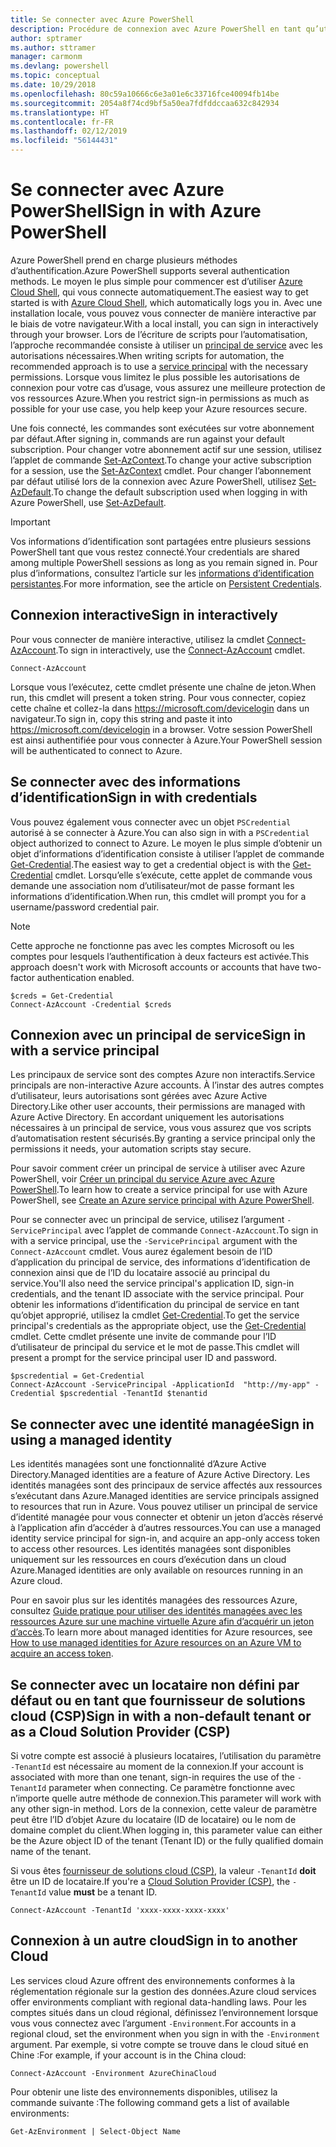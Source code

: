 ```yaml
---
title: Se connecter avec Azure PowerShell
description: Procédure de connexion avec Azure PowerShell en tant qu’utilisateur, en tant que principal de service, ou avec des identités managées pour les ressources Azure.
author: sptramer
ms.author: sttramer
manager: carmonm
ms.devlang: powershell
ms.topic: conceptual
ms.date: 10/29/2018
ms.openlocfilehash: 80c59a10666c6e3a01e6c33716fce40094fb14be
ms.sourcegitcommit: 2054a8f74cd9bf5a50ea7fdfddccaa632c842934
ms.translationtype: HT
ms.contentlocale: fr-FR
ms.lasthandoff: 02/12/2019
ms.locfileid: "56144431"
---
```

# <a name="sign-in-with-azure-powershell"></a><span data-ttu-id="1bf63-103">Se connecter avec Azure PowerShell</span><span class="sxs-lookup"><span data-stu-id="1bf63-103">Sign in with Azure PowerShell</span></span>

<span data-ttu-id="1bf63-104">Azure PowerShell prend en charge plusieurs méthodes d’authentification.</span><span class="sxs-lookup"><span data-stu-id="1bf63-104">Azure PowerShell supports several authentication methods.</span></span> <span data-ttu-id="1bf63-105">Le moyen le plus simple pour commencer est d’utiliser [Azure Cloud Shell](/azure/cloud-shell/overview), qui vous connecte automatiquement.</span><span class="sxs-lookup"><span data-stu-id="1bf63-105">The easiest way to get started is with [Azure Cloud Shell](/azure/cloud-shell/overview), which automatically logs you in.</span></span> <span data-ttu-id="1bf63-106">Avec une installation locale, vous pouvez vous connecter de manière interactive par le biais de votre navigateur.</span><span class="sxs-lookup"><span data-stu-id="1bf63-106">With a local install, you can sign in interactively through your browser.</span></span> <span data-ttu-id="1bf63-107">Lors de l’écriture de scripts pour l’automatisation, l’approche recommandée consiste à utiliser un [principal de service](create-azure-service-principal-azureps.md) avec les autorisations nécessaires.</span><span class="sxs-lookup"><span data-stu-id="1bf63-107">When writing scripts for automation, the recommended approach is to use a [service principal](create-azure-service-principal-azureps.md) with the necessary permissions.</span></span> <span data-ttu-id="1bf63-108">Lorsque vous limitez le plus possible les autorisations de connexion pour votre cas d’usage, vous assurez une meilleure protection de vos ressources Azure.</span><span class="sxs-lookup"><span data-stu-id="1bf63-108">When you restrict sign-in permissions as much as possible for your use case, you help keep your Azure resources secure.</span></span>

<span data-ttu-id="1bf63-109">Une fois connecté, les commandes sont exécutées sur votre abonnement par défaut.</span><span class="sxs-lookup"><span data-stu-id="1bf63-109">After signing in, commands are run against your default subscription.</span></span> <span data-ttu-id="1bf63-110">Pour changer votre abonnement actif sur une session, utilisez l’applet de commande [Set-AzContext](/powershell/module/az.accounts/set-azcontext).</span><span class="sxs-lookup"><span data-stu-id="1bf63-110">To change your active subscription for a session, use the [Set-AzContext](/powershell/module/az.accounts/set-azcontext) cmdlet.</span></span> <span data-ttu-id="1bf63-111">Pour changer l’abonnement par défaut utilisé lors de la connexion avec Azure PowerShell, utilisez [Set-AzDefault](/powershell/module/az.accounts/set-azdefault).</span><span class="sxs-lookup"><span data-stu-id="1bf63-111">To change the default subscription used when logging in with Azure PowerShell, use [Set-AzDefault](/powershell/module/az.accounts/set-azdefault).</span></span>

> [!IMPORTANT]
>
> <span data-ttu-id="1bf63-112">Vos informations d’identification sont partagées entre plusieurs sessions PowerShell tant que vous restez connecté.</span><span class="sxs-lookup"><span data-stu-id="1bf63-112">Your credentials are shared among multiple PowerShell sessions as long as you remain signed in.</span></span>
> <span data-ttu-id="1bf63-113">Pour plus d’informations, consultez l’article sur les [informations d’identification persistantes](context-persistence.md).</span><span class="sxs-lookup"><span data-stu-id="1bf63-113">For more information, see the article on [Persistent Credentials](context-persistence.md).</span></span>

## <a name="sign-in-interactively"></a><span data-ttu-id="1bf63-114">Connexion interactive</span><span class="sxs-lookup"><span data-stu-id="1bf63-114">Sign in interactively</span></span>

<span data-ttu-id="1bf63-115">Pour vous connecter de manière interactive, utilisez la cmdlet [Connect-AzAccount](/powershell/module/az.accounts/connect-azaccount).</span><span class="sxs-lookup"><span data-stu-id="1bf63-115">To sign in interactively, use the [Connect-AzAccount](/powershell/module/az.accounts/connect-azaccount) cmdlet.</span></span>

```azurepowershell-interactive
Connect-AzAccount
```

<span data-ttu-id="1bf63-116">Lorsque vous l’exécutez, cette cmdlet présente une chaîne de jeton.</span><span class="sxs-lookup"><span data-stu-id="1bf63-116">When run, this cmdlet will present a token string.</span></span> <span data-ttu-id="1bf63-117">Pour vous connecter, copiez cette chaîne et collez-la dans https://microsoft.com/devicelogin dans un navigateur.</span><span class="sxs-lookup"><span data-stu-id="1bf63-117">To sign in, copy this string and paste it into https://microsoft.com/devicelogin in a browser.</span></span> <span data-ttu-id="1bf63-118">Votre session PowerShell est ainsi authentifiée pour vous connecter à Azure.</span><span class="sxs-lookup"><span data-stu-id="1bf63-118">Your PowerShell session will be authenticated to connect to Azure.</span></span>

## <a name="sign-in-with-credentials"></a><span data-ttu-id="1bf63-119">Se connecter avec des informations d’identification</span><span class="sxs-lookup"><span data-stu-id="1bf63-119">Sign in with credentials</span></span>

<span data-ttu-id="1bf63-120">Vous pouvez également vous connecter avec un objet `PSCredential` autorisé à se connecter à Azure.</span><span class="sxs-lookup"><span data-stu-id="1bf63-120">You can also sign in with a `PSCredential` object authorized to connect to Azure.</span></span>
<span data-ttu-id="1bf63-121">Le moyen le plus simple d’obtenir un objet d’informations d’identification consiste à utiliser l’applet de commande [Get-Credential](/powershell/module/Microsoft.PowerShell.Security/Get-Credential).</span><span class="sxs-lookup"><span data-stu-id="1bf63-121">The easiest way to get a credential object is with the [Get-Credential](/powershell/module/Microsoft.PowerShell.Security/Get-Credential) cmdlet.</span></span> <span data-ttu-id="1bf63-122">Lorsqu’elle s’exécute, cette applet de commande vous demande une association nom d’utilisateur/mot de passe formant les informations d’identification.</span><span class="sxs-lookup"><span data-stu-id="1bf63-122">When run, this cmdlet will prompt you for a username/password credential pair.</span></span>

> [!Note]
> <span data-ttu-id="1bf63-123">Cette approche ne fonctionne pas avec les comptes Microsoft ou les comptes pour lesquels l’authentification à deux facteurs est activée.</span><span class="sxs-lookup"><span data-stu-id="1bf63-123">This approach doesn't work with Microsoft accounts or accounts that have two-factor authentication enabled.</span></span>

```azurepowershell-interactive
$creds = Get-Credential
Connect-AzAccount -Credential $creds
```

## <a name="sign-in-with-a-service-principal"></a><span data-ttu-id="1bf63-124">Connexion avec un principal de service</span><span class="sxs-lookup"><span data-stu-id="1bf63-124">Sign in with a service principal</span></span>

<span data-ttu-id="1bf63-125">Les principaux de service sont des comptes Azure non interactifs.</span><span class="sxs-lookup"><span data-stu-id="1bf63-125">Service principals are non-interactive Azure accounts.</span></span> <span data-ttu-id="1bf63-126">À l’instar des autres comptes d’utilisateur, leurs autorisations sont gérées avec Azure Active Directory.</span><span class="sxs-lookup"><span data-stu-id="1bf63-126">Like other user accounts, their permissions are managed with Azure Active Directory.</span></span> <span data-ttu-id="1bf63-127">En accordant uniquement les autorisations nécessaires à un principal de service, vous vous assurez que vos scripts d’automatisation restent sécurisés.</span><span class="sxs-lookup"><span data-stu-id="1bf63-127">By granting a service principal only the permissions it needs, your automation scripts stay secure.</span></span>

<span data-ttu-id="1bf63-128">Pour savoir comment créer un principal de service à utiliser avec Azure PowerShell, voir [Créer un principal du service Azure avec Azure PowerShell](create-azure-service-principal-azureps.md).</span><span class="sxs-lookup"><span data-stu-id="1bf63-128">To learn how to create a service principal for use with Azure PowerShell, see [Create an Azure service principal with Azure PowerShell](create-azure-service-principal-azureps.md).</span></span>

<span data-ttu-id="1bf63-129">Pour se connecter avec un principal de service, utilisez l’argument `-ServicePrincipal` avec l’applet de commande `Connect-AzAccount`.</span><span class="sxs-lookup"><span data-stu-id="1bf63-129">To sign in with a service principal, use the `-ServicePrincipal` argument with the `Connect-AzAccount` cmdlet.</span></span> <span data-ttu-id="1bf63-130">Vous aurez également besoin de l’ID d’application du principal de service, des informations d’identification de connexion ainsi que de l’ID du locataire associé au principal du service.</span><span class="sxs-lookup"><span data-stu-id="1bf63-130">You'll also need the service principal's application ID, sign-in credentials, and the tenant ID associate with the service principal.</span></span> <span data-ttu-id="1bf63-131">Pour obtenir les informations d’identification du principal de service en tant qu’objet approprié, utilisez la cmdlet [Get-Credential](/powershell/module/microsoft.powershell.security/get-credential).</span><span class="sxs-lookup"><span data-stu-id="1bf63-131">To get the service principal's credentials as the appropriate object, use the [Get-Credential](/powershell/module/microsoft.powershell.security/get-credential) cmdlet.</span></span> <span data-ttu-id="1bf63-132">Cette cmdlet présente une invite de commande pour l’ID d’utilisateur de principal du service et le mot de passe.</span><span class="sxs-lookup"><span data-stu-id="1bf63-132">This cmdlet will present a prompt for the service principal user ID and password.</span></span>

```azurepowershell-interactive
$pscredential = Get-Credential
Connect-AzAccount -ServicePrincipal -ApplicationId  "http://my-app" -Credential $pscredential -TenantId $tenantid
```

## <a name="sign-in-using-a-managed-identity"></a><span data-ttu-id="1bf63-133">Se connecter avec une identité managée</span><span class="sxs-lookup"><span data-stu-id="1bf63-133">Sign in using a managed identity</span></span> 

<span data-ttu-id="1bf63-134">Les identités managées sont une fonctionnalité d’Azure Active Directory.</span><span class="sxs-lookup"><span data-stu-id="1bf63-134">Managed identities are a feature of Azure Active Directory.</span></span> <span data-ttu-id="1bf63-135">Les identités managées sont des principaux de service affectés aux ressources s’exécutant dans Azure.</span><span class="sxs-lookup"><span data-stu-id="1bf63-135">Managed identities are service principals assigned to resources that run in Azure.</span></span> <span data-ttu-id="1bf63-136">Vous pouvez utiliser un principal de service d’identité managée pour vous connecter et obtenir un jeton d’accès réservé à l’application afin d’accéder à d’autres ressources.</span><span class="sxs-lookup"><span data-stu-id="1bf63-136">You can use a managed identity service principal for sign-in, and acquire an app-only access token to access other resources.</span></span> <span data-ttu-id="1bf63-137">Les identités managées sont disponibles uniquement sur les ressources en cours d’exécution dans un cloud Azure.</span><span class="sxs-lookup"><span data-stu-id="1bf63-137">Managed identities are only available on resources running in an Azure cloud.</span></span>

<span data-ttu-id="1bf63-138">Pour en savoir plus sur les identités managées des ressources Azure, consultez [Guide pratique pour utiliser des identités managées avec les ressources Azure sur une machine virtuelle Azure afin d’acquérir un jeton d’accès](/azure/active-directory/managed-identities-azure-resources/how-to-use-vm-token).</span><span class="sxs-lookup"><span data-stu-id="1bf63-138">To learn more about managed identities for Azure resources, see [How to use managed identities for Azure resources on an Azure VM to acquire an access token](/azure/active-directory/managed-identities-azure-resources/how-to-use-vm-token).</span></span>

## <a name="sign-in-with-a-non-default-tenant-or-as-a-cloud-solution-provider-csp"></a><span data-ttu-id="1bf63-139">Se connecter avec un locataire non défini par défaut ou en tant que fournisseur de solutions cloud (CSP)</span><span class="sxs-lookup"><span data-stu-id="1bf63-139">Sign in with a non-default tenant or as a Cloud Solution Provider (CSP)</span></span>

<span data-ttu-id="1bf63-140">Si votre compte est associé à plusieurs locataires, l’utilisation du paramètre `-TenantId` est nécessaire au moment de la connexion.</span><span class="sxs-lookup"><span data-stu-id="1bf63-140">If your account is associated with more than one tenant, sign-in requires the use of the `-TenantId` parameter when connecting.</span></span> <span data-ttu-id="1bf63-141">Ce paramètre fonctionne avec n’importe quelle autre méthode de connexion.</span><span class="sxs-lookup"><span data-stu-id="1bf63-141">This parameter will work with any other sign-in method.</span></span> <span data-ttu-id="1bf63-142">Lors de la connexion, cette valeur de paramètre peut être l’ID d’objet Azure du locataire (ID de locataire) ou le nom de domaine complet du client.</span><span class="sxs-lookup"><span data-stu-id="1bf63-142">When logging in, this parameter value can either be the Azure object ID of the tenant (Tenant ID) or the fully qualified domain name of the tenant.</span></span>

<span data-ttu-id="1bf63-143">Si vous êtes [fournisseur de solutions cloud (CSP)](https://azure.microsoft.com/en-us/offers/ms-azr-0145p/), la valeur `-TenantId` **doit** être un ID de locataire.</span><span class="sxs-lookup"><span data-stu-id="1bf63-143">If you're a [Cloud Solution Provider (CSP)](https://azure.microsoft.com/en-us/offers/ms-azr-0145p/), the `-TenantId` value **must** be a tenant ID.</span></span>

```azurepowershell-interactive
Connect-AzAccount -TenantId 'xxxx-xxxx-xxxx-xxxx'
```

## <a name="sign-in-to-another-cloud"></a><span data-ttu-id="1bf63-144">Connexion à un autre cloud</span><span class="sxs-lookup"><span data-stu-id="1bf63-144">Sign in to another Cloud</span></span>

<span data-ttu-id="1bf63-145">Les services cloud Azure offrent des environnements conformes à la réglementation régionale sur la gestion des données.</span><span class="sxs-lookup"><span data-stu-id="1bf63-145">Azure cloud services offer environments compliant with regional data-handling laws.</span></span>
<span data-ttu-id="1bf63-146">Pour les comptes situés dans un cloud régional, définissez l’environnement lorsque vous vous connectez avec l’argument `-Environment`.</span><span class="sxs-lookup"><span data-stu-id="1bf63-146">For accounts in a regional cloud, set the environment when you sign in with the `-Environment` argument.</span></span>
<span data-ttu-id="1bf63-147">Par exemple, si votre compte se trouve dans le cloud situé en Chine :</span><span class="sxs-lookup"><span data-stu-id="1bf63-147">For example, if your account is in the China cloud:</span></span>

```azurepowershell-interactive
Connect-AzAccount -Environment AzureChinaCloud
```

<span data-ttu-id="1bf63-148">Pour obtenir une liste des environnements disponibles, utilisez la commande suivante :</span><span class="sxs-lookup"><span data-stu-id="1bf63-148">The following command gets a list of available environments:</span></span>

```azurepowershell-interactive
Get-AzEnvironment | Select-Object Name
```